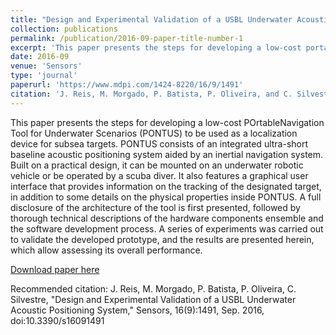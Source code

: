 ```yaml
---
title: "Design and Experimental Validation of a USBL Underwater Acoustic Positioning System"
collection: publications
permalink: /publication/2016-09-paper-title-number-1
excerpt: 'This paper presents the steps for developing a low-cost portable navigation tool for underwater scenarios to be used as a localization device for subsea targets.'
date: 2016-09
venue: 'Sensors'
type: 'journal'
paperurl: 'https://www.mdpi.com/1424-8220/16/9/1491'
citation: 'J. Reis, M. Morgado, P. Batista, P. Oliveira, and C. Silvestre, "Design and Experimental Validation of a USBL Underwater Acoustic Positioning System," Sensors, 16(9):1491, Sep. 2016, doi:10.3390/s16091491'
---
```

This paper presents the steps for developing a low-cost POrtableNavigation Tool for Underwater Scenarios (PONTUS) to be used as a localization device for subsea targets.
PONTUS consists of an integrated ultra-short baseline acoustic positioning system aided by an inertial navigation system.
Built on a practical design, it can be mounted on an underwater robotic vehicle or be operated by a scuba diver.
It also features a graphical user interface that provides information on the tracking of the designated target, in addition to some details on the physical properties inside PONTUS.
A full disclosure of the architecture of the tool is first presented, followed by thorough technical descriptions of the hardware components ensemble and the software development process.
A series of experiments was carried out to validate the developed prototype, and the results are presented herein, which allow assessing its overall performance.

[Download paper here](https://www.mdpi.com/1424-8220/16/9/1491)

Recommended citation: J. Reis, M. Morgado, P. Batista, P. Oliveira, C. Silvestre, "Design and Experimental Validation of a USBL Underwater Acoustic Positioning System," Sensors, 16(9):1491, Sep. 2016, doi:10.3390/s16091491
